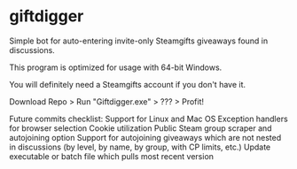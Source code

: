 # giftdigger
Simple bot for auto-entering invite-only Steamgifts giveaways found in discussions.

This program is optimized for usage with 64-bit Windows. 

You will definitely need a Steamgifts account if you don't have it.

Download Repo > Run "Giftdigger.exe" > ??? > Profit!

Future commits checklist:
Support for Linux and Mac OS
Exception handlers for browser selection
Cookie utilization
Public Steam group scraper and autojoining option
Support for autojoining giveaways which are not nested in discussions (by level, by name, by group, with CP limits, etc.)
Update executable or batch file which pulls most recent version
